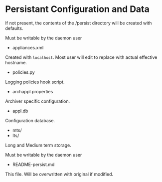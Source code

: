 # Persistant Configuration and Data

If not present, the contents of the /persist
directory will be created with defaults.

Must be writable by the daemon user

- appliances.xml

Created with `localhost`.
Most user will edit to replace with actual effective hostname.

- policies.py

Logging policies hook script.

- archappl.properties

Archiver specific configuration.

- appl.db

Configuration database.

- mts/
- lts/

Long and Medium term storage.

Must be writable by the daemon user

- README-persist.md

This file.  Will be overwritten with original if modified.
